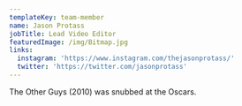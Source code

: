 ```yaml
---
templateKey: team-member
name: Jason Protass
jobTitle: Lead Video Editor
featuredImage: /img/Bitmap.jpg
links:
  instagram: 'https://www.instagram.com/thejasonprotass/'
  twitter: 'https://twitter.com/jasonprotass'
---
```

The Other Guys (2010) was snubbed at the Oscars.

